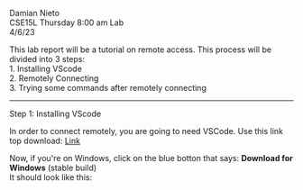 Damian Nieto  
CSE15L Thursday 8:00 am Lab  
4/6/23  


This lab report will be a tutorial on remote access. This process will be divided into 3 steps:  
      1. Installing VScode  
      2. Remotely Connecting  
      3. Trying some commands after remotely connecting  
      
---  
Step 1: Installing VScode  

In order to connect remotely, you are going to need VSCode. Use this link top download:
      [Link](https://code.visualstudio.com/)  
      
Now, if you're on Windows, click on the blue botton that says: **Download for Windows** (stable build)  
It should look like this:  



     
